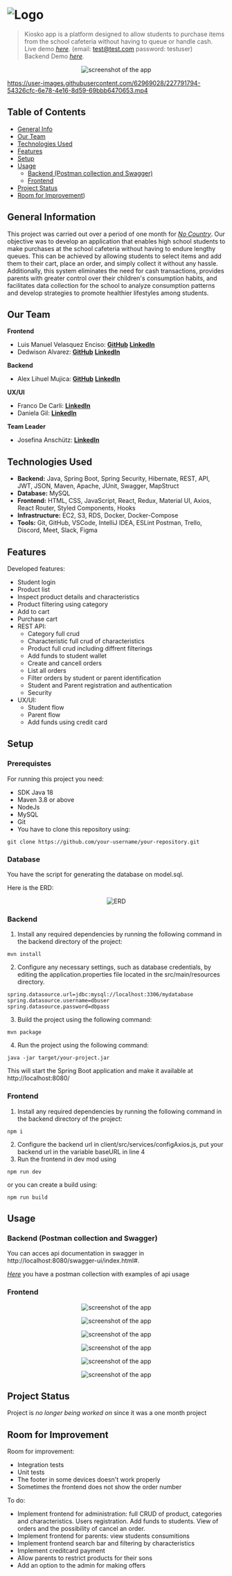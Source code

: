 # ![Logo](./img/Group.png)

> Kiosko app is a platform designed to allow students to purchase items from the school cafeteria without having to queue or handle cash.
> Live demo [_here_](http://no-country-kioskoapp-react.s3-website-us-east-1.amazonaws.com/). (email: test@test.com password: testuser)  
> Backend Demo [_here_](http://3.88.177.40:8080/swagger-ui/index.html#).



<p align="center">
  <img src="https://github.com/No-Country/C9-24T-JavaReact/blob/main/img/inicio.png" alt="screenshot of the app"/>
</p>

https://user-images.githubusercontent.com/62969028/227791794-54326cfc-6e78-4e16-8d59-69bbb6470653.mp4


## Table of Contents
* [General Info](#general-information)
* [Our Team](#our-team)
* [Technologies Used](#technologies-used)
* [Features](#features)
* [Setup](#setup)
* [Usage](#usage)
  * [Backend (Postman collection and Swagger)](#backend-postman-collection-and-swagger)
  * [Frontend](#frontend-1)
* [Project Status](#project-status)
* [Room for Improvement](#room-for-improvement))

## General Information
This project was carried out over a period of one month for [_No Country_](https://www.nocountry.tech/perfilesit). Our objective was to develop an application that enables high school students to make purchases at the school cafeteria without having to endure lengthy queues. This can be achieved by allowing students to select items and add them to their cart, place an order, and simply collect it without any hassle. Additionally, this system eliminates the need for cash transactions, provides parents with greater control over their children's consumption habits, and facilitates data collection for the school to analyze consumption patterns and develop strategies to promote healthier lifestyles among students.

## Our Team
**Frontend**
- Luis Manuel Velasquez Enciso: [**GitHub**](https://github.com/luisvelark) [**LinkedIn**](https://www.linkedin.com/in/luisvelark)
- Dedwison Alvarez: [**GitHub**](https://github.com/dedwison) [**LinkedIn**](https://www.linkedin.com/in/dedwison)

**Backend**
- Alex Lihuel Mujica: [**GitHub**](https://github.com/LihuelMujica) [**LinkedIn**](https://www.linkedin.com/in/lihuelmujica)

**UX/UI**
- Franco De Carli: [**LinkedIn**](https://www.example.com)
- Daniela Gil: [**LinkedIn**](https://www.example.com)

**Team Leader**
- Josefina Anschütz: [**LinkedIn**](https://www.linkedin.com/in/josefina-anschutz/)

## Technologies Used
- **Backend:** Java, Spring Boot, Spring Security, Hibernate, REST, API, JWT, JSON, Maven, Apache, JUnit, Swagger, MapStruct
- **Database:** MySQL
- **Frontend:** HTML, CSS, JavaScript, React, Redux, Material UI, Axios, React Router, Styled Components, Hooks
- **Infrastructure:** EC2, S3, RDS, Docker, Docker-Compose
- **Tools:** Git, GitHub, VSCode, IntelliJ IDEA, ESLint Postman, Trello, Discord, Meet, Slack, Figma

## Features
Developed features:

- Student login
- Product list
- Inspect product details and characteristics
- Product filtering using category
- Add to cart
- Purchase cart
- REST API:
  - Category full crud
  - Characteristic full crud of characteristics
  - Product full crud including diffrent filterings
  - Add funds to student wallet
  - Create and cancell orders
  - List all orders
  - Filter orders by student or parent identification 
  - Student and Parent registration and authentication
  - Security
- UX/UI:
  - Student flow
  - Parent flow
  - Add funds using credit card 
 
## Setup
### Prerequistes
For running this project you need:
- SDK Java 18
- Maven 3.8 or above
- NodeJs
- MySQL
- Git
- You have to clone this repository using: 
```console
git clone https://github.com/your-username/your-repository.git
```
### Database
You have the script for generating the database on model.sql. 

Here is the ERD: 
<p align="center">
  <img src="https://github.com/No-Country/C9-24T-JavaReact/blob/main/img/ERD.png" alt="ERD"/>
</p>

### Backend
1. Install any required dependencies by running the following command in the backend directory of the project:
```console
mvn install
```
2. Configure any necessary settings, such as database credentials, by editing the application.properties file located in the src/main/resources directory.
```console
spring.datasource.url=jdbc:mysql://localhost:3306/mydatabase
spring.datasource.username=dbuser
spring.datasource.password=dbpass
```
3. Build the project using the following command:
```console
mvn package
```
4. Run the project using the following command:
```console
java -jar target/your-project.jar
```

This will start the Spring Boot application and make it available at http://localhost:8080/

### Frontend
1. Install any required dependencies by running the following command in the backend directory of the project:
```console
npm i
```
2. Configure the backend url in client/src/services/configAxios.js, put your backend url in the variable baseURL in line 4
3. Run the frontend in dev mod using
```console
npm run dev
```
or you can create a build using:
```console
npm run build
```
## Usage

### Backend (Postman collection and Swagger)
You can acces api documentation in swagger in http://localhost:8080/swagger-ui/index.html#.

[_Here_](https://elements.getpostman.com/redirect?entityId=18775030-f492f3cd-2492-4dac-9182-a3eebfb888c1&entityType=collection) you have a postman collection with examples of api usage

### Frontend
<p align="center">
  <img src="https://github.com/No-Country/C9-24T-JavaReact/blob/main/img/userflow1.png" alt="screenshot of the app"/>
</p>
<p align="center">
  <img src="https://github.com/No-Country/C9-24T-JavaReact/blob/main/img/userflow2.png" alt="screenshot of the app"/>
</p>
<p align="center">
  <img src="https://github.com/No-Country/C9-24T-JavaReact/blob/main/img/userflow3.png" alt="screenshot of the app"/>
</p>
<p align="center">
  <img src="https://github.com/No-Country/C9-24T-JavaReact/blob/main/img/userflow4.png" alt="screenshot of the app"/>
</p>
<p align="center">
  <img src="https://github.com/No-Country/C9-24T-JavaReact/blob/main/img/userflow5.png" alt="screenshot of the app"/>
</p>
<p align="center">
  <img src="https://github.com/No-Country/C9-24T-JavaReact/blob/main/img/userflow6.png" alt="screenshot of the app"/>
</p>


## Project Status

Project is _no longer being worked on_ since it was a one month project

## Room for Improvement
Room for improvement:
- Integration tests
- Unit tests
- The footer in some devices doesn't work properly
- Sometimes the frontend does not show the order number

To do: 
- Implement frontend for administration: full CRUD of product, categories and characteristics. Users registration. Add funds to students. View of orders and the possibility of cancel an order.
- Implement frontend for parents: view students consumitions
- Implement frontend search bar and filtering by characteristics
- Implement creditcard payment
- Allow parents to restrict products for their sons
- Add an option to the admin for making offers
